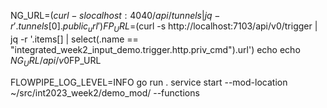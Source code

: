 


NG_URL=$(curl -s localhost:4040/api/tunnels | jq -r '.tunnels[0].public_url')
FP_URL=$(curl -s http://localhost:7103/api/v0/trigger | jq -r '.items[] | select(.name == "integrated_week2_input_demo.trigger.http.priv_cmd").url')
echo
echo $NG_URL/api/v0$FP_URL




FLOWPIPE_LOG_LEVEL=INFO go run . service start --mod-location ~/src/int2023_week2/demo_mod/ --functions